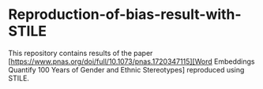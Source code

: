 # Reproduction-of-bias-result-with-STILE

This repository contains results of the paper [https://www.pnas.org/doi/full/10.1073/pnas.1720347115][Word Embeddings Quantify 100 Years of Gender and Ethnic
Stereotypes] reproduced using STILE. 
